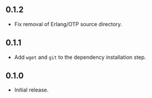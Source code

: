 ## 0.1.2

- Fix removal of Erlang/OTP source directory.

## 0.1.1

- Add `wget` and `git` to the dependency installation step.

## 0.1.0

- Initial release.
